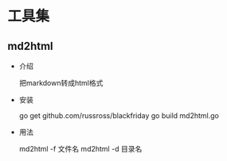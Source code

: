 工具集
=====

## md2html
- 介绍

    把markdown转成html格式
  
- 安装

    go get github.com/russross/blackfriday
    go build md2html.go

- 用法

    md2html -f 文件名
    md2html -d 目录名
